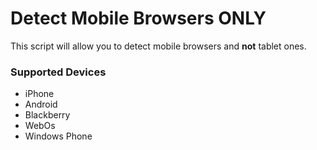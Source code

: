 # Detect Mobile Browsers ONLY

This script will allow you to detect mobile browsers and **not** tablet ones.

### Supported Devices 
- iPhone 
- Android
- Blackberry 
- WebOs 
- Windows Phone 
